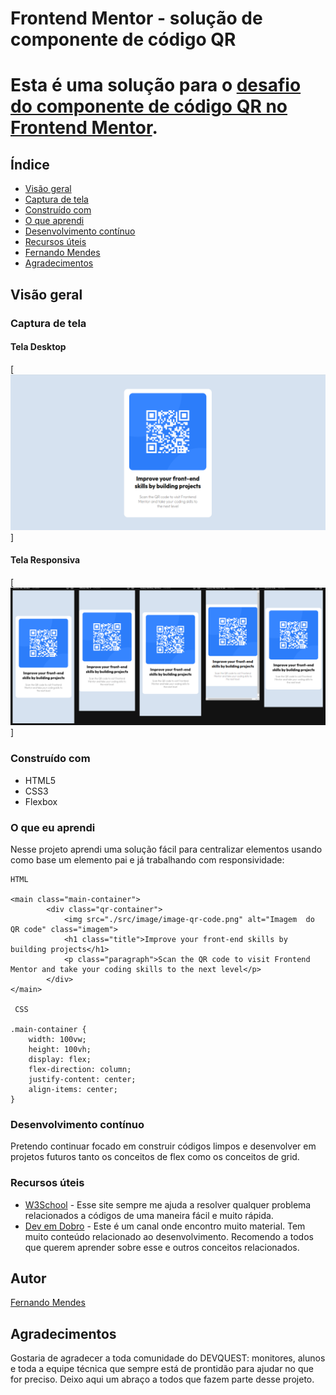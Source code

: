 # Frontend Mentor - solução de componente de código QR

# Esta é uma solução para o [desafio do componente de código QR no Frontend Mentor](https://www.frontendmentor.io/challenges/qr-code-component-iux_sIO_H).

## Índice

- [Visão geral](#visão-geral)
- [Captura de tela](#captura-de-tela)
- [Construído com](#construído-com)
- [O que aprendi](#o-que-aprendi)
- [Desenvolvimento contínuo](#desenvolvimento-contínuo)
- [Recursos úteis](#recursos-úteis)
- [Fernando Mendes](#autor)
- [Agradecimentos](#agradecimentos)



## Visão geral

### Captura de tela

#### Tela Desktop

[<img src="desktop.png" alt="Imagem desktop">]

#### Tela Responsiva

[<img src="responsive.png" alt="Imagem desktop">]


### Construído com

- HTML5
- CSS3
- Flexbox

### O que eu aprendi

Nesse projeto aprendi uma solução fácil para centralizar elementos
usando como base um elemento pai e já trabalhando com responsividade: 

``` 
HTML

<main class="main-container">
        <div class="qr-container">
            <img src="./src/image/image-qr-code.png" alt="Imagem  do QR code" class="imagem">
            <h1 class="title">Improve your front-end skills by building projects</h1>
            <p class="paragraph">Scan the QR code to visit Frontend Mentor and take your coding skills to the next level</p>
        </div>
</main>

 CSS

.main-container {
    width: 100vw;
    height: 100vh;
    display: flex;
    flex-direction: column;
    justify-content: center;
    align-items: center;
}
```

### Desenvolvimento contínuo

Pretendo continuar focado em construir códigos limpos e desenvolver em projetos futuros tanto os conceitos de flex como os conceitos de grid.

### Recursos úteis

- [W3School](https://www.w3schools.com/css/default.asp) - Esse site sempre me ajuda a resolver qualquer problema relacionados a códigos de uma maneira fácil e muito rápida.
- [Dev em Dobro](https://www.youtube.com/@DevemDobro) - Este é um canal onde encontro muito material. Tem muito conteúdo relacionado ao desenvolvimento. Recomendo a todos que querem aprender sobre esse e outros conceitos relacionados.

## Autor

[Fernando Mendes](https://www.linkedin.com/in/fernandomendesti/)

## Agradecimentos

Gostaria de agradecer a toda comunidade do DEVQUEST: monitores, alunos e toda a equipe técnica que sempre está de prontidão para ajudar no que for preciso. Deixo aqui um abraço a todos que fazem parte desse projeto.
